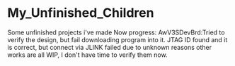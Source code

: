 # My_Unfinished_Children
Some unfinished projects i've made 
Now progress:
AwV3SDevBrd:Tried to verify the design, but fail downloading program into it. JTAG ID found and it is correct, but connect via JLINK failed due to unknown reasons
other works are all WIP, I don't have time to verify them now.
